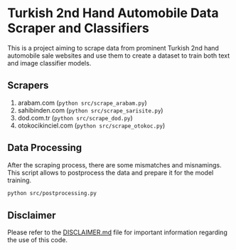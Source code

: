 # Turkish 2nd Hand Automobile Data Scraper and Classifiers

This is a project aiming to scrape data from prominent Turkish 2nd hand automobile sale websites 
and use them to create a dataset to train both text and image classifier models.

## Scrapers
1. arabam.com (`python src/scrape_arabam.py`)
2. sahibinden.com (`python src/scrape_sarisite.py`)
3. dod.com.tr (`python src/scrape_dod.py`)
4. otokocikinciel.com (`python src/scrape_otokoc.py`)

## Data Processing
After the scraping process, there are some mismatches and misnamings.
This script allows to postprocess the data and prepare it for the model training.

```bash
python src/postprocessing.py
```

## Disclaimer
Please refer to the [DISCLAIMER.md](DISCLAIMER.md) file for important information regarding the use of this code.
